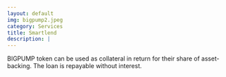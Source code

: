 ```yaml
---
layout: default
img: bigpump2.jpeg
category: Services
title: Smartlend
description: |
---
```

  BIGPUMP token can be used as collateral in return for their share of asset-backing. The loan is repayable without interest.

